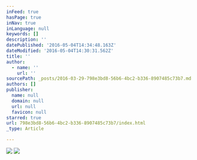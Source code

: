 ```yaml
---
inFeed: true
hasPage: true
inNav: true
inLanguage: null
keywords: []
description: ''
datePublished: '2016-05-04T14:34:48.163Z'
dateModified: '2016-05-04T14:30:31.562Z'
title: ''
author:
  - name: ''
    url: ''
sourcePath: _posts/2016-03-29-798e3bd8-56b6-4bc2-b336-8907485c73b7.md
authors: []
publisher:
  name: null
  domain: null
  url: null
  favicon: null
starred: true
url: 798e3bd8-56b6-4bc2-b336-8907485c73b7/index.html
_type: Article

---
```

![](https://the-grid-user-content.s3-us-west-2.amazonaws.com/b436ffae-208a-45f8-9e9a-b5c62bfb3e52.png)
![](https://the-grid-user-content.s3-us-west-2.amazonaws.com/c180c372-aa76-42e9-856e-acdd6c89243b.png)